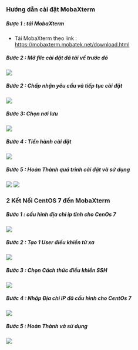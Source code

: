 ### Hướng dẫn cài đặt MobaXterm
##### Bược 1 : tải MobaXterm
+ Tải MobaXterm theo link : https://mobaxterm.mobatek.net/download.html
##### Bước 2 : Mở file cài đặt đã tải về trước đó
<img src ="../../jmg/z1.PNG">

##### Bước 2 : Chấp nhận yêu cầu và tiếp tục cài đặt
<img src ="../../jmg/z2.PNG">

##### Bước 3: Chọn nơi lưu 
<img src ="../../jmg/z3.PNG">

##### Bước 4 : Tiến hành cài đặt 
<img src ="../../jmg/z4.PNG">

##### Bước 5 : Hoàn Thành quá trình cài đặt và sử dụng
<img src ="../../jmg/z5.PNG">
<img src ="../../jmg/z6.PNG">

### 2 Kết Nối CentOS 7 đến MobaXterm 
##### Bước 1 : cấu hình địa chỉ ip tĩnh cho CenOs 7 
<img src ="../../jmg/x1.PNG">

##### Bước 2 : Tạo 1 User điều khiển từ xa
<img src ="../../jmg/x2.PNG">

##### Bước 3 : Chọn Cách thức điều khiển SSH
<img src ="../../jmg/x3.PNG">

##### Bước 4 : Nhập Địa chỉ IP đã cấu hình cho CentOs 7 
<img src ="../../jmg/x4.PNG">

##### Bước 5 : Hoàn Thành và sử dụng 
<img src ="../../jmg/x5.PNG">

